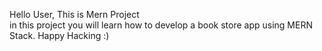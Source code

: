Hello User, This is Mern Project 
<br/>
in this project you will learn how to develop a book store app using MERN Stack.
Happy Hacking :)


